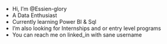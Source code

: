 - Hi, I’m @Essien-glory
- A Data Enthusiast
- Currently learning Power BI & Sql
- I’m also looking for Internships and or entry level programs
- You can reach me on linked_in with sane username

<!---
Essien-glory/Essien-glory is a ✨ special ✨ repository because its `README.md` (this file) appears on your GitHub profile.
You can click the Preview link to take a look at your changes.
--->
